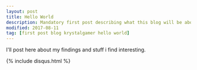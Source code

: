 ```yaml
---
layout: post
title: Hello World
description: Mandatory first post describing what this blog will be about
modified: 2017-08-11
tag: [first post blog krystalgamer hello world]
---
```

I'll post here about my findings and stuff i find interesting.

{% include disqus.html %}
